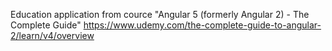 Education application from cource "Angular 5 (formerly Angular 2) - The Complete Guide"
https://www.udemy.com/the-complete-guide-to-angular-2/learn/v4/overview